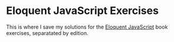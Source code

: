 # Eloquent JavaScript Exercises

This is where I save my solutions for the [Eloquent JavaScript](https://eloquentjavascript.net/) book exercises, separatated by edition.
